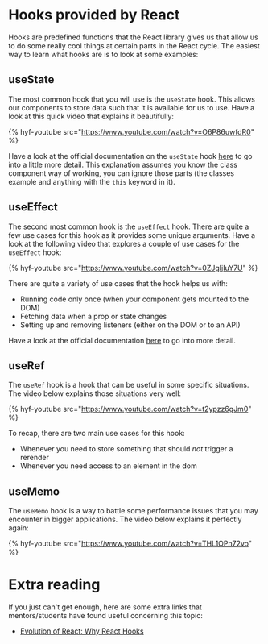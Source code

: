 # Hooks provided by React

Hooks are predefined functions that the React library gives us that allow us to do some really cool things at certain parts in the React cycle. The easiest way to learn what hooks are is to look at some examples:

## useState

The most common hook that you will use is the `useState` hook. This allows our components to store data such that it is available for us to use. Have a look at this quick video that explains it beautifully:

{% hyf-youtube src="https://www.youtube.com/watch?v=O6P86uwfdR0" %}

Have a look at the official documentation on the `useState` hook [here](https://reactjs.org/docs/hooks-state.html) to go into a little more detail. This explanation assumes you know the class component way of working, you can ignore those parts (the classes example and anything with the `this` keyword in it).

## useEffect

The second most common hook is the `useEffect` hook. There are quite a few use cases for this hook as it provides some unique arguments. Have a look at the following video that explores a couple of use cases for the `useEffect` hook:

{% hyf-youtube src="https://www.youtube.com/watch?v=0ZJgIjIuY7U" %}

There are quite a variety of use cases that the hook helps us with:

-   Running code only once (when your component gets mounted to the DOM)
-   Fetching data when a prop or state changes
-   Setting up and removing listeners (either on the DOM or to an API)

Have a look at the official documentation [here](https://reactjs.org/docs/hooks-effect.html) to go into more detail.

## useRef

The `useRef` hook is a hook that can be useful in some specific situations. The video below explains those situations very well:

{% hyf-youtube src="https://www.youtube.com/watch?v=t2ypzz6gJm0" %}

To recap, there are two main use cases for this hook:

-   Whenever you need to store something that should _not_ trigger a rerender
-   Whenever you need access to an element in the dom

## useMemo

The `useMemo` hook is a way to battle some performance issues that you may encounter in bigger applications. The video below explains it perfectly again:

{% hyf-youtube src="https://www.youtube.com/watch?v=THL1OPn72vo" %}

# Extra reading

If you just can't get enough, here are some extra links that mentors/students have found useful concerning this topic:

-   [Evolution of React: Why React Hooks](https://www.youtube.com/watch?v=eX_L39UvZes)
